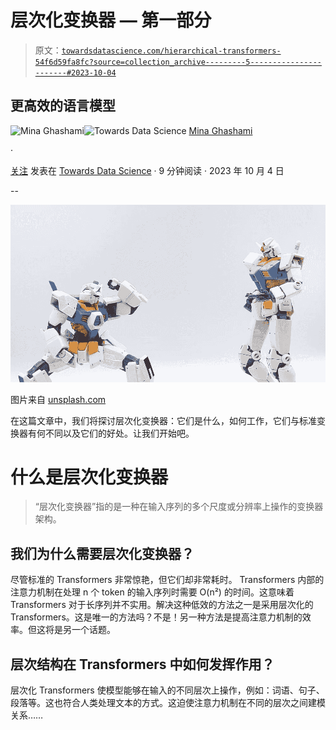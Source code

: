 # 层次化变换器 — 第一部分

> 原文：[`towardsdatascience.com/hierarchical-transformers-54f6d59fa8fc?source=collection_archive---------5-----------------------#2023-10-04`](https://towardsdatascience.com/hierarchical-transformers-54f6d59fa8fc?source=collection_archive---------5-----------------------#2023-10-04)

## 更高效的语言模型

[](https://medium.com/@mina.ghashami?source=post_page-----54f6d59fa8fc--------------------------------)![Mina Ghashami](https://medium.com/@mina.ghashami?source=post_page-----54f6d59fa8fc--------------------------------)[](https://towardsdatascience.com/?source=post_page-----54f6d59fa8fc--------------------------------)![Towards Data Science](https://towardsdatascience.com/?source=post_page-----54f6d59fa8fc--------------------------------) [Mina Ghashami](https://medium.com/@mina.ghashami?source=post_page-----54f6d59fa8fc--------------------------------)

·

[关注](https://medium.com/m/signin?actionUrl=https%3A%2F%2Fmedium.com%2F_%2Fsubscribe%2Fuser%2Fc99ed9ed7b9a&operation=register&redirect=https%3A%2F%2Ftowardsdatascience.com%2Fhierarchical-transformers-54f6d59fa8fc&user=Mina+Ghashami&userId=c99ed9ed7b9a&source=post_page-c99ed9ed7b9a----54f6d59fa8fc---------------------post_header-----------) 发表在 [Towards Data Science](https://towardsdatascience.com/?source=post_page-----54f6d59fa8fc--------------------------------) · 9 分钟阅读 · 2023 年 10 月 4 日 [](https://medium.com/m/signin?actionUrl=https%3A%2F%2Fmedium.com%2F_%2Fvote%2Ftowards-data-science%2F54f6d59fa8fc&operation=register&redirect=https%3A%2F%2Ftowardsdatascience.com%2Fhierarchical-transformers-54f6d59fa8fc&user=Mina+Ghashami&userId=c99ed9ed7b9a&source=-----54f6d59fa8fc---------------------clap_footer-----------)

--

[](https://medium.com/m/signin?actionUrl=https%3A%2F%2Fmedium.com%2F_%2Fbookmark%2Fp%2F54f6d59fa8fc&operation=register&redirect=https%3A%2F%2Ftowardsdatascience.com%2Fhierarchical-transformers-54f6d59fa8fc&source=-----54f6d59fa8fc---------------------bookmark_footer-----------)![](img/1b3d6e9ce3c3e6c0dec3c8326bd0faf9.png)

图片来自 [unsplash.com](https://unsplash.com/photos/x22UAIdif_k)

在这篇文章中，我们将探讨层次化变换器：它们是什么，如何工作，它们与标准变换器有何不同以及它们的好处。让我们开始吧。

# 什么是层次化变换器

> “层次化变换器”指的是一种在输入序列的多个尺度或分辨率上操作的变换器架构。

## **我们为什么需要层次化变换器？**

尽管标准的 Transformers 非常惊艳，但它们却非常耗时。 Transformers 内部的注意力机制在处理 n 个 token 的输入序列时需要 O(n²) 的时间。这意味着 Transformers 对于长序列并不实用。解决这种低效的方法之一是采用层次化的 Transformers。这是唯一的方法吗？不是！另一种方法是提高注意力机制的效率。但这将是另一个话题。

## 层次结构在 Transformers 中如何发挥作用？

层次化 Transformers 使模型能够在输入的不同层次上操作，例如：词语、句子、段落等。这也符合人类处理文本的方式。这迫使注意力机制在不同的层次之间建模关系……
